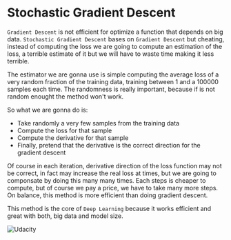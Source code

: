 # Stochastic Gradient Descent

`Gradient Descent` is not efficient for optimize a function that depends on big data. `Stochastic Gradient Descent` bases on `Gradient Descent` but cheating, instead of computing the loss we are going to compute an estimation of the loss, a terrible estimate of it but we will have to waste time making it less terrible.

The estimator we are gonna use is simple computing the average loss of a very random fraction of the training data, training between 1 and a 100000 samples each time. The randomness is really important, because if is not random enought the method won't work.

So what we are gonna do is:

- Take randomly a very few samples from the training data
- Compute the loss for that sample
- Compute the derivative for that sample
- Finally, pretend that the derivative is the correct direction for the gradient descent

Of course in each iteration, derivative direction of the loss function may not be correct, in fact may increase the real loss at times, but we are going to componsate by doing this many many times. Each steps is cheaper to compute, but of course we pay a price, we have to take many more steps. On balance, this method is more efficient than doing gradient descent.

This method is the core of `Deep Learning` because it works efficient and great with both, big data and model size.

![Udacity](../Img/../TFM/Img/stochastic-gradient-descent.png)